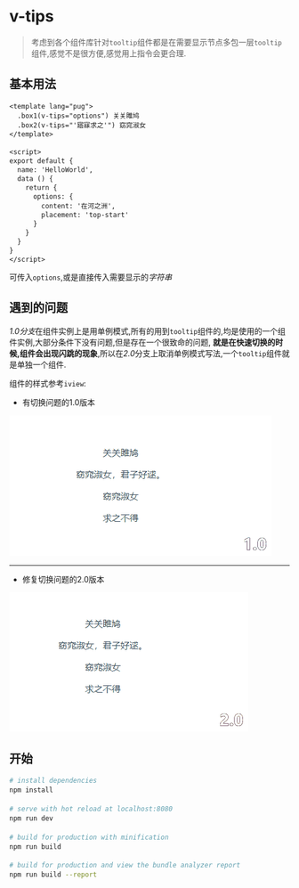 # v-tips

> 考虑到各个组件库针对`tooltip`组件都是在需要显示节点多包一层`tooltip`组件,感觉不是很方便,感觉用上指令会更合理.

## 基本用法

```vue
<template lang="pug">
  .box1(v-tips="options") 关关雎鸠
  .box2(v-tips="'寤寐求之'") 窈窕淑女
</template>

<script>
export default {
  name: 'HelloWorld',
  data () {
    return {
      options: {
        content: '在河之洲',
        placement: 'top-start'
      }
    }
  }
}
</script>
```

可传入`options`,或是直接传入需要显示的*字符串*

## 遇到的问题

*1.0分支*在组件实例上是用单例模式,所有的用到`tooltip`组件的,均是使用的一个组件实例,大部分条件下没有问题,但是存在一个很致命的问题,
**就是在快速切换的时候,组件会出现闪跳的现象**,所以在*2.0*分支上取消单例模式写法,一个`tooltip`组件就是单独一个组件.

组件的样式参考`iview`:

* 有切换问题的1.0版本

![](static/1.0.gif)

---

* 修复切换问题的2.0版本

![](static/2.0.gif)

## 开始

``` bash
# install dependencies
npm install

# serve with hot reload at localhost:8080
npm run dev

# build for production with minification
npm run build

# build for production and view the bundle analyzer report
npm run build --report

```
